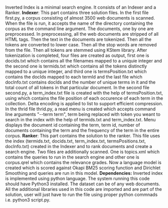 Inverted Index is a minimal search engine. It consists of an Indexer and a Ranker.
**Indexer**: This part contains three solution files. In the first file first.py, a corpus consisting of almost 3500 web documents is scanned. When the file is run, it accepts the name of the directory containing the corpus as the command line argument. The documents, one by one are preprocessed. In preprocessing, all the web documents are stripped of all HTML tags. Then the text in the documents are tokenized. Then all the tokens are converted to lower case. Then all the stop words are removed from the file. Then all tokens are stemmed using KStem library. After tokenization is completed, four files are created as output, first one is docids.txt which contains all the filenames mapped to a uniquie integer and the second one is termids.txt which contains all the tokens distinctly mapped to a unique integer, and third one is termsPosition.txt which contains the docIds mapped to each termId and the last file which docInfo.txt contains docIds and the number of unique terms in it and the total count of all tokens in that particular document. In the second file second.py, a term_index.txt file is created with the help of termsPosition.txt, using  which contains the file position of each occurence of each term in the collection. Delta encoding is applied to list to support efficient compression. In the thrid file thrid.py, a read menu is created which accepts command line arguments "--term term", term being replaced with token you weant to search in the index with the help of termids.txt and term_index.txt. Menu displays the document id containing the term, term id, number of documents containing the term and the frequency of the term in the entire corpus.
**Ranker**: This part contains the solution to the ranker. This file uses the index (termids.txt, docids.txt, term_index.txt, termsPositions.txt, docInfo.txt) created in the Indexer and to rank documents and create a search engine. Two files are additionally scanned. One is topics.xml which contains the queries to run in the search engine and other one is corpus.qrel which contains the relevance grades. Now a language model is created which is scored against Okapi BM25 scoring function and Dirichlet Smoothing and queries are run in this model.
**Dependencies:** Inverted index is implemented using python language. The system running this code should have Python3 installed. The dataset can be of any web documents. All the additional libraries used in this code are imported and are part of the solution, user will just have to run the file using proper python commnads i.e. python3 script.py. 
